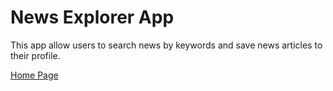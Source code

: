 # News Explorer App

This app allow users to search news by keywords and save news articles to their profile.

[Home Page](https://newsexplorerapp.jumpingcrab.com)
